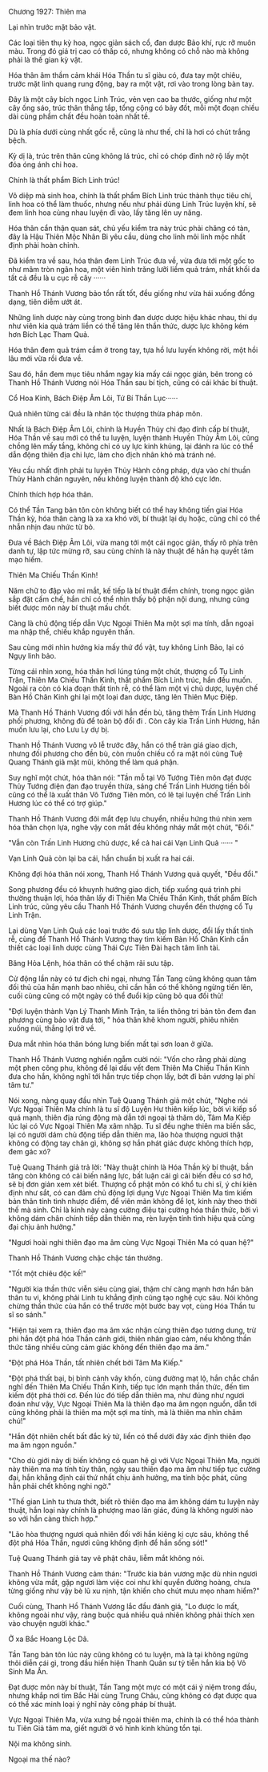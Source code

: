 




Chương 1927: Thiên ma


Lại nhìn trước mặt bảo vật.

Các loại tiên thụ kỳ hoa, ngọc giản sách cổ, đan dược Bảo khí, rực rỡ muôn màu. Trong đó giá trị cao có thấp có, nhưng không có chỗ nào mà không phải là thế gian kỳ vật.

Hóa thân âm thầm cảm khái Hóa Thần tu sĩ giàu có, đưa tay một chiêu, trước mặt linh quang rung động, bay ra một vật, rơi vào trong lòng bàn tay.

Đây là một cây bích ngọc Linh Trúc, vẻn vẹn cao ba thước, giống như một cây ống sáo, trúc thân thẳng tắp, tổng cộng có bảy đốt, mỗi một đoạn chiều dài cùng phẩm chất đều hoàn toàn nhất tề.

Dù là phía dưới cùng nhất gốc rễ, cũng là như thế, chỉ là hơi có chút trắng bệch.

Kỳ dị là, trúc trên thân cũng không lá trúc, chỉ có chóp đỉnh nở rộ lấy một đóa óng ánh chi hoa.

Chính là thất phẩm Bích Linh trúc!

Vô diệp mà sinh hoa, chính là thất phẩm Bích Linh trúc thành thục tiêu chí, linh hoa có thể làm thuốc, nhưng nếu như phải dùng Linh Trúc luyện khí, sẽ đem linh hoa cùng nhau luyện đi vào, lấy tăng lên uy năng.

Hóa thân cẩn thận quan sát, chủ yếu kiểm tra này trúc phải chăng có tàn, đây là Hậu Thiên Mộc Nhân Bi yêu cầu, dùng cho linh môi linh mộc nhất định phải hoàn chỉnh.

Đã kiểm tra về sau, hóa thân đem Linh Trúc đưa về, vừa đưa tới một gốc to như mâm tròn ngân hoa, một viên hình trăng lưỡi liềm quả trám, nhất khối da tất cả đều là u cục rễ cây ······

Thanh Hồ Thánh Vương bảo tồn rất tốt, đều giống như vừa hái xuống đồng dạng, tiên diễm ướt át.

Những linh dược này cùng trong bình đan dược dược hiệu khác nhau, thí dụ như viên kia quả trám liền có thể tăng lên thần thức, dược lực không kém hơn Bích Lạc Tham Quả.

Hóa thân đem quả trám cầm ở trong tay, tựa hồ lưu luyến không rời, một hồi lâu mới vừa rồi đưa về.

Sau đó, hắn đem mục tiêu nhắm ngay kia mấy cái ngọc giản, bên trong có Thanh Hồ Thánh Vương nói Hóa Thần sau bí tịch, cũng có cái khác bí thuật.

Cổ Hoa Kinh, Bách Điệp Âm Lôi, Tứ Bí Thần Lục······

Quả nhiên từng cái đều là nhân tộc thượng thừa pháp môn.

Nhất là Bách Điệp Âm Lôi, chính là Huyền Thủy chi đạo đỉnh cấp bí thuật, Hóa Thần về sau mới có thể tu luyện, luyện thành Huyền Thủy Âm Lôi, cũng chồng lên mấy tầng, không chỉ có uy lực kinh khủng, lại đánh ra lúc có thể dẫn động thiên địa chi lực, làm cho địch nhân khó mà tránh né.

Yêu cầu nhất định phải tu luyện Thủy Hành công pháp, dựa vào chí thuần Thủy Hành chân nguyên, nếu không luyện thành độ khó cực lớn.

Chính thích hợp hóa thân.

Có thể Tần Tang bản tôn còn không biết có thể hay không tiến giai Hóa Thần kỳ, hóa thân càng là xa xa khó vời, bí thuật lại dụ hoặc, cũng chỉ có thể nhẫn nhịn đau nhức từ bỏ.

Đưa về Bách Điệp Âm Lôi, vừa mang tới một cái ngọc giản, thấy rõ phía trên danh tự, lập tức mừng rỡ, sau cùng chính là này thuật để hắn hạ quyết tâm mạo hiểm.

Thiên Ma Chiếu Thần Kinh!

Năm chữ to đập vào mi mắt, kế tiếp là bí thuật điểm chính, trong ngọc giản sắp đặt cấm chế, hắn chỉ có thể nhìn thấy bộ phận nội dung, nhưng cũng biết được môn này bí thuật mấu chốt.

Càng là chủ động tiếp dẫn Vực Ngoại Thiên Ma một sợi ma tính, dẫn ngoại ma nhập thể, chiếu khắp nguyên thần.

Sau cùng mới nhìn hướng kia mấy thứ đồ vật, tuy không Linh Bảo, lại có Ngụy linh bảo.

Từng cái nhìn xong, hóa thân hơi lúng túng một chút, thượng cổ Tụ Linh Trận, Thiên Ma Chiếu Thần Kinh, thất phẩm Bích Linh trúc, hắn đều muốn. Ngoài ra còn có kia đoạn thất tinh rễ, có thể làm một vị chủ dược, luyện chế Bàn Hồ Chân Kinh ghi lại một loại đan dược, tăng lên Thiên Mục Điệp.

Mà Thanh Hồ Thánh Vương đối với hắn đền bù, tăng thêm Trấn Linh Hương phối phương, không đủ để toàn bộ đổi đi . Còn cây kia Trấn Linh Hương, hắn muốn lưu lại, cho Lưu Ly dự bị.

Thanh Hồ Thánh Vương vô lễ trước đây, hắn có thể tràn giá giao dịch, nhưng đối phương cho đền bù, còn muốn chiếu cố ra mặt nói cùng Tuệ Quang Thánh giả mặt mũi, không thể làm quá phận.

Suy nghĩ một chút, hóa thân nói: "Tần mỗ tại Vô Tướng Tiên môn đạt được Thủy Tướng điện đan đạo truyền thừa, sáng chế Trấn Linh Hương tiền bối cũng có thể là xuất thân Vô Tướng Tiên môn, có lẽ tại luyện chế Trấn Linh Hương lúc có thể có trợ giúp."

Thanh Hồ Thánh Vương đôi mắt đẹp lưu chuyển, nhiều hứng thú nhìn xem hóa thân chọn lựa, nghe vậy con mắt đều không nháy mắt một chút, "Đổi."

"Vẫn còn Trấn Linh Hương chủ dược, kể cả hai cái Vạn Linh Quả ······ "

Vạn Linh Quả còn lại ba cái, hắn chuẩn bị xuất ra hai cái.

Không đợi hóa thân nói xong, Thanh Hồ Thánh Vương quả quyết, "Đều đổi."

Song phương đều có khuynh hướng giao dịch, tiếp xuống quá trình phi thường thuận lợi, hóa thân lấy đi Thiên Ma Chiếu Thần Kinh, thất phẩm Bích Linh trúc, cũng yêu cầu Thanh Hồ Thánh Vương chuyển đến thượng cổ Tụ Linh Trận.

Lại dùng Vạn Linh Quả các loại trước đó sưu tập linh dược, đổi lấy thất tinh rễ, cùng để Thanh Hồ Thánh Vương thay tìm kiếm Bàn Hồ Chân Kinh cần thiết các loại linh dược cùng Thái Cực Tiên Đài hạch tâm linh tài.

Băng Hỏa Lệnh, hóa thân có thể chậm rãi sưu tập.

Cử động lần này có tư địch chi ngại, nhưng Tần Tang cũng không quan tâm đối thủ của hắn mạnh bao nhiêu, chỉ cần hắn có thể không ngừng tiến lên, cuối cùng cũng có một ngày có thể đuổi kịp cũng bỏ qua đối thủ!

"Đợi luyện thành Vạn Lý Thanh Minh Trận, ta liền thông tri bản tôn đem đan phương cùng bảo vật đưa tới, " hóa thân khẽ khom người, phiêu nhiên xuống núi, thắng lợi trở về.

Đưa mắt nhìn hóa thân bóng lưng biến mất tại sơn loan ở giữa.

Thanh Hồ Thánh Vương nghiền ngẫm cười nói: "Vốn cho rằng phải dùng một phen công phu, không để lại dấu vết đem Thiên Ma Chiếu Thần Kinh đưa cho hắn, không nghĩ tới hắn trực tiếp chọn lấy, bớt đi bản vương lại phí tâm tư."

Nói xong, nàng quay đầu nhìn Tuệ Quang Thánh giả một chút, "Nghe nói Vực Ngoại Thiên Ma chính là tu sĩ độ Luyện Hư thiên kiếp lúc, bởi vì kiếp số quá mạnh, thiên địa rúng động mà dẫn tới ngoại tà thăm dò, Tâm Ma Kiếp lúc lại có Vực Ngoại Thiên Ma xâm nhập. Tu sĩ đều nghe thiên ma biến sắc, lại có người dám chủ động tiếp dẫn thiên ma, lão hòa thượng ngươi thật không có động tay chân gì, không sợ hắn phát giác được không thích hợp, đem gác xó?

Tuệ Quang Thánh giả trả lời: "Này thuật chính là Hóa Thần kỳ bí thuật, bần tăng còn không có cải biến năng lực, bất luận cái gì cải biến đều có sơ hở, sẽ bị đơn giản xem xét biết. Thượng cổ phật môn có khổ tu chi sĩ, ý chí kiên định như sắt, có can đảm chủ động lợi dụng Vực Ngoại Thiên Ma tìm kiếm bản thân tính tình nhược điểm, để viên mãn không để lọt, kinh này theo thời thế mà sinh. Chỉ là kinh này càng cường điệu tại cường hóa thần thức, bởi vì không dám chân chính tiếp dẫn thiên ma, rèn luyện tính tình hiệu quả cũng đại chịu ảnh hưởng."

"Ngươi hoài nghi thiên đạo ma âm cùng Vực Ngoại Thiên Ma có quan hệ?"

Thanh Hồ Thánh Vương chậc chậc tán thưởng.

"Tốt một chiêu độc kế!"

"Người kia thần thức viễn siêu cùng giai, thậm chí càng mạnh hơn hắn bản thân tu vi, không phải Linh tu khẳng định cũng tạo nghệ cực sâu. Nói không chừng thần thức của hắn có thể trước một bước bay vọt, cùng Hóa Thần tu sĩ so sánh."

"Hiện tại xem ra, thiên đạo ma âm xác nhận cùng thiên đạo tương dung, trừ phi hắn đột phá hóa Thần cảnh giới, thiên nhân giao cảm, nếu không thần thức tăng nhiều cũng cảm giác không đến thiên đạo ma âm."

"Đột phá Hóa Thần, tất nhiên chết bởi Tâm Ma Kiếp."

"Đột phá thất bại, bị bình cảnh vây khốn, cùng đường mạt lộ, hắn chắc chắn nghĩ đến Thiên Ma Chiếu Thần Kinh, tiếp tục lớn mạnh thần thức, đến tìm kiếm đột phá thời cơ. Đến lúc đó tiếp dẫn thiên ma, như đúng như ngươi đoán như vậy, Vực Ngoại Thiên Ma là thiên đạo ma âm ngọn nguồn, dẫn tới cũng không phải là thiên ma một sợi ma tính, mà là thiên ma nhìn chăm chú!"

"Hắn đột nhiên chết bất đắc kỳ tử, liền có thể dưới đây xác định thiên đạo ma âm ngọn nguồn."

"Cho dù giới này dị biến không có quan hệ gì với Vực Ngoại Thiên Ma, người này thiên ma ma tính tùy thân, ngày sau thiên đạo ma âm như tiếp tục cường đại, hắn khẳng định cái thứ nhất chịu ảnh hưởng, ma tính bộc phát, cũng hẳn phải chết không nghi ngờ."

"Thế gian Linh tu thưa thớt, biết rõ thiên đạo ma âm không dám tu luyện này thuật, hắn loại này chính là phượng mao lân giác, đúng là không người nào so với hắn càng thích hợp."

"Lão hòa thượng ngươi quả nhiên đối với hắn kiêng kị cực sâu, không thể đột phá Hóa Thần, ngươi cũng không định để hắn sống sót!"

Tuệ Quang Thánh giả tay vê phật châu, liễm mắt không nói.

Thanh Hồ Thánh Vương cảm thán: "Trước kia bản vương mặc dù nhìn ngươi không vừa mắt, gặp ngươi làm việc coi như khí quyển đường hoàng, chưa từng giống như vậy bè lũ xu nịnh, tận khiến cho chút mưu mẹo nham hiểm?"

Cuối cùng, Thanh Hồ Thánh Vương lắc đầu đánh giá, "Lo được lo mất, không ngoài như vậy, ràng buộc quá nhiều quả nhiên không phải thích xen vào chuyện người khác."

Ở xa Bắc Hoang Lộc Dã.

Tần Tang bản tôn lúc này cũng không có tu luyện, mà là tại không ngừng thôi diễn cái gì, trong đầu hiển hiện Thanh Quân sư tỷ tiễn hắn kia bộ Vô Sinh Ma Ấn.

Đạt được môn này bí thuật, Tần Tang một mực có một cái ý niệm trong đầu, nhưng khắp nơi tìm Bắc Hải cùng Trung Châu, cũng không có đạt được qua có thể xác minh loại ý nghĩ này công pháp bí thuật.

Vực Ngoại Thiên Ma, vừa xưng bề ngoài thiên ma, chính là có thể hóa thành tu Tiên Giả tâm ma, giết người ở vô hình kinh khủng tồn tại.

Nội ma không sinh.

Ngoại ma thế nào?




